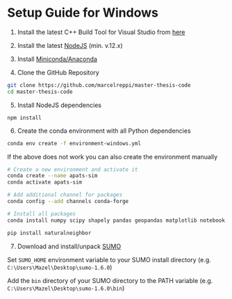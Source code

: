 # Setup Guide for Windows

1. Install the latest C++ Build Tool for Visual Studio from [here](https://visualstudio.microsoft.com/visual-cpp-build-tools/)

2. Install the latest [NodeJS](https://nodejs.org/en/) (min. v.12.x)

3. Install [Miniconda/Anaconda](https://docs.conda.io/en/latest/index.html)

4. Clone the GitHub Repository

```bash
git clone https://github.com/marcelreppi/master-thesis-code
cd master-thesis-code
```

5. Install NodeJS dependencies

```
npm install
```

6. Create the conda environment with all Python dependencies

```bash
conda env create -f environment-windows.yml
```

If the above does not work you can also create the environment manually

```bash
# Create a new environment and activate it
conda create --name apats-sim
conda activate apats-sim

# Add additional channel for packages
conda config --add channels conda-forge

# Install all packages
conda install numpy scipy shapely pandas geopandas matplotlib notebook scikit-learn scikit-image metpy pykrige zope.event black

pip install naturalneighbor
```

7. Download and install/unpack [SUMO](https://sumo.dlr.de/docs/Downloads.php)

Set `SUMO_HOME` environment variable to your SUMO install directory (e.g. `C:\Users\Mazel\Desktop\sumo-1.6.0`)

Add the `bin` directory of your SUMO directory to the PATH variable (e.g. `C:\Users\Mazel\Desktop\sumo-1.6.0\bin`)
